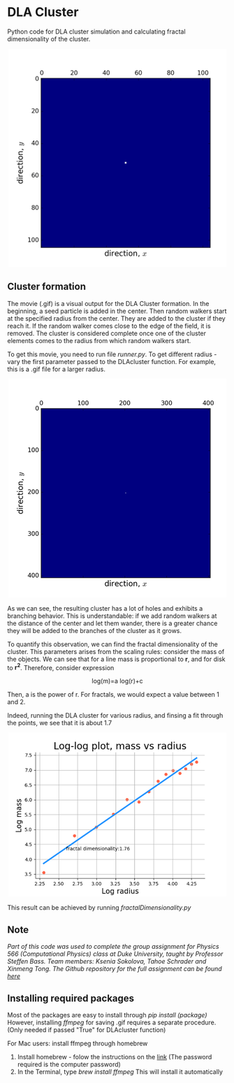 # DLA Cluster
Python code for DLA cluster simulation and calculating fractal dimensionality of the cluster. 

<p align="center">
  <img src="/images/movie.gif" width="500">
</p>

## Cluster formation 
The movie (.gif) is a visual output for the DLA Cluster formation. In the beginning, a seed particle is added in the center. Then random walkers start at the specified radius from the center. They are added to the cluster if they reach it. If the random walker comes close to the edge of the field, it is removed. The cluster is considered complete once one of the cluster elements comes to the radius from which random walkers start.

To get this movie, you need to run file *runner.py*. To get different radius - vary the first parameter passed to the DLAcluster function. For example, this is a .gif file for a larger radius.

<p align="center">
  <img src="/images/movie_small.gif" width="500">
</p>


As we can see, the resulting cluster has a lot of holes and exhibits a branching behavior. This is understandable: if we add random walkers at the distance of the center and let them wander, there is a greater chance they will be added to the branches of the cluster as it grows.

 To quantify this observation, we can find the fractal dimensionality of the cluster. This parameters arises from the scaling rules: consider the mass of the objects. We can see that for a line mass is proportional to **r**, and for disk to **r<sup>2</sup>**. Therefore, consider expression 
 
<p align="center"> 
  log(m)=a log(r)+c 
</p>

Then, a is the power of r. For fractals, we would expect a value between 1 and 2. 

Indeed, running the DLA cluster for various radius, and finsing a fit through the points, we see that it is about 1.7
<p align="center">
  <img src="/images/fractalDim.png" width="500">
</p>


This result can be achieved by running *fractalDimensionality.py*

## Note
*Part of this code was used to complete the group assignment for Physics 566 (Computational Physics) class at Duke University, taught by Professor Steffen Bass. Team members: Ksenia Sokolova, Tahoe Schrader and Xinmeng Tong. The Github repository for the full assignment can be found [here](https://github.com/tahoeschrader/PHYS566_group4_project-1a_walk-diffusion-cluster)*

## Installing required packages
Most of the packages are easy to install through *pip install (package)*
However, installing *ffmpeg* for saving .gif requires a separate procedure. (Only needed if passed "True" for DLAcluster function)

For Mac users: install ffmpeg through homebrew
1. Install homebrew - folow the instructions on the [link](https://brew.sh)
(The password required is the computer password)
2. In the Terminal, type 
*brew install ffmpeg*
This will install it automatically



